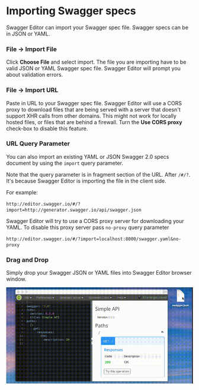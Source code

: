 # Importing Swagger specs

Swagger Editor can import your Swagger spec file. Swagger specs can be in JSON or YAML.

### File → Import File

Click **Choose File** and select import. The file you are importing have to be valid JSON or YAML Swagger spec file. Swagger Editor will prompt you about validation errors.

### File → Import URL

Paste in URL to your Swagger spec file. Swagger Editor will use a CORS proxy to download files that are being served with a server that doesn't support XHR calls from other domains. This might not work for locally hosted files, or files that are behind a firewall. Turn the **Use CORS proxy** check-box to disable this feature.

### URL Query Parameter

You can also import an existing YAML or JSON Swagger 2.0 specs document by using the `import` query parameter. 

Note that the query parameter is in fragment section of the URL. After `/#/?`. It's because Swagger Editor is importing the file in the client side.

For example:
```
http://editor.swagger.io/#/?import=http://generator.swagger.io/api/swagger.json
```

Swagger Editor will try to use a CORS proxy server for downloading your YAML. To disable this proxy server pass `no-proxy` query parameter

```
http://editor.swagger.io/#/?import=localhost:8000/swagger.yaml&no-proxy
```

### Drag and Drop

Simply drop your Swagger JSON or YAML files into Swagger Editor browser window. 

![Swagger Editor drag and drop demo](./dnd.gif)
